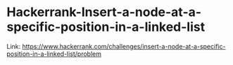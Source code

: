 # Hackerrank-Insert-a-node-at-a-specific-position-in-a-linked-list
Link: https://www.hackerrank.com/challenges/insert-a-node-at-a-specific-position-in-a-linked-list/problem
